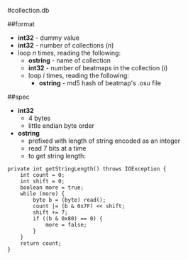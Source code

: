 #collection.db  

##format
* **int32** - dummy value
* **int32** - number of collections (*n*)
* loop *n* times, reading the following:
    * **ostring** - name of collection
    * **int32** - number of beatmaps in the collection (*i*)
    * loop *i* times, reading the following:
        *  **ostring** - md5 hash of beatmap's .osu file

##spec
* **int32**  
    *  4 bytes
    * little endian byte order
* **ostring**
    * prefixed with length of string encoded as an integer
    * read 7 bits at a time
    * to get string length:  
```
private int getStringLength() throws IOException {
	int count = 0;
	int shift = 0;
	boolean more = true;
	while (more) {
		byte b = (byte) read();
		count |= (b & 0x7F) << shift;
		shift += 7;
		if ((b & 0x80) == 0) {
			more = false;
		}
	}
	return count;
}
```
